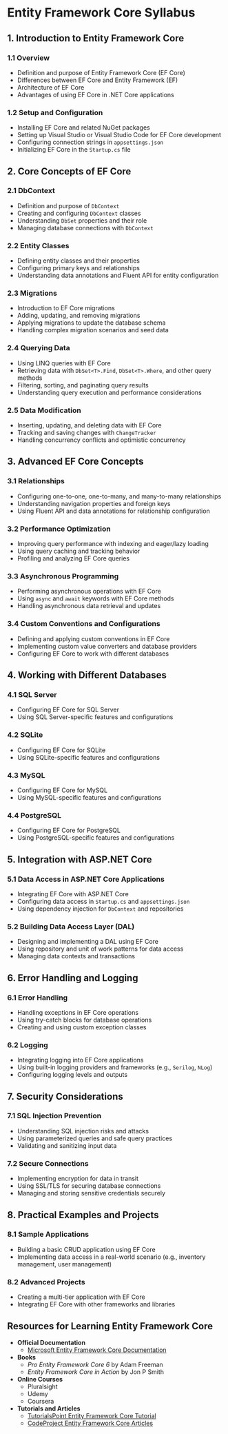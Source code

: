 # Entity Framework Core Syllabus

## 1. Introduction to Entity Framework Core
### 1.1 Overview
- Definition and purpose of Entity Framework Core (EF Core)
- Differences between EF Core and Entity Framework (EF)
- Architecture of EF Core
- Advantages of using EF Core in .NET Core applications

### 1.2 Setup and Configuration
- Installing EF Core and related NuGet packages
- Setting up Visual Studio or Visual Studio Code for EF Core development
- Configuring connection strings in `appsettings.json`
- Initializing EF Core in the `Startup.cs` file

## 2. Core Concepts of EF Core
### 2.1 DbContext
- Definition and purpose of `DbContext`
- Creating and configuring `DbContext` classes
- Understanding `DbSet` properties and their role
- Managing database connections with `DbContext`

### 2.2 Entity Classes
- Defining entity classes and their properties
- Configuring primary keys and relationships
- Understanding data annotations and Fluent API for entity configuration

### 2.3 Migrations
- Introduction to EF Core migrations
- Adding, updating, and removing migrations
- Applying migrations to update the database schema
- Handling complex migration scenarios and seed data

### 2.4 Querying Data
- Using LINQ queries with EF Core
- Retrieving data with `DbSet<T>.Find`, `DbSet<T>.Where`, and other query methods
- Filtering, sorting, and paginating query results
- Understanding query execution and performance considerations

### 2.5 Data Modification
- Inserting, updating, and deleting data with EF Core
- Tracking and saving changes with `ChangeTracker`
- Handling concurrency conflicts and optimistic concurrency

## 3. Advanced EF Core Concepts
### 3.1 Relationships
- Configuring one-to-one, one-to-many, and many-to-many relationships
- Understanding navigation properties and foreign keys
- Using Fluent API and data annotations for relationship configuration

### 3.2 Performance Optimization
- Improving query performance with indexing and eager/lazy loading
- Using query caching and tracking behavior
- Profiling and analyzing EF Core queries

### 3.3 Asynchronous Programming
- Performing asynchronous operations with EF Core
- Using `async` and `await` keywords with EF Core methods
- Handling asynchronous data retrieval and updates

### 3.4 Custom Conventions and Configurations
- Defining and applying custom conventions in EF Core
- Implementing custom value converters and database providers
- Configuring EF Core to work with different databases

## 4. Working with Different Databases
### 4.1 SQL Server
- Configuring EF Core for SQL Server
- Using SQL Server-specific features and configurations

### 4.2 SQLite
- Configuring EF Core for SQLite
- Using SQLite-specific features and configurations

### 4.3 MySQL
- Configuring EF Core for MySQL
- Using MySQL-specific features and configurations

### 4.4 PostgreSQL
- Configuring EF Core for PostgreSQL
- Using PostgreSQL-specific features and configurations

## 5. Integration with ASP.NET Core
### 5.1 Data Access in ASP.NET Core Applications
- Integrating EF Core with ASP.NET Core
- Configuring data access in `Startup.cs` and `appsettings.json`
- Using dependency injection for `DbContext` and repositories

### 5.2 Building Data Access Layer (DAL)
- Designing and implementing a DAL using EF Core
- Using repository and unit of work patterns for data access
- Managing data contexts and transactions

## 6. Error Handling and Logging
### 6.1 Error Handling
- Handling exceptions in EF Core operations
- Using try-catch blocks for database operations
- Creating and using custom exception classes

### 6.2 Logging
- Integrating logging into EF Core applications
- Using built-in logging providers and frameworks (e.g., `Serilog`, `NLog`)
- Configuring logging levels and outputs

## 7. Security Considerations
### 7.1 SQL Injection Prevention
- Understanding SQL injection risks and attacks
- Using parameterized queries and safe query practices
- Validating and sanitizing input data

### 7.2 Secure Connections
- Implementing encryption for data in transit
- Using SSL/TLS for securing database connections
- Managing and storing sensitive credentials securely

## 8. Practical Examples and Projects
### 8.1 Sample Applications
- Building a basic CRUD application using EF Core
- Implementing data access in a real-world scenario (e.g., inventory management, user management)

### 8.2 Advanced Projects
- Creating a multi-tier application with EF Core
- Integrating EF Core with other frameworks and libraries

## Resources for Learning Entity Framework Core
- **Official Documentation**
  - [Microsoft Entity Framework Core Documentation](https://docs.microsoft.com/en-us/ef/core/)
- **Books**
  - *Pro Entity Framework Core 6* by Adam Freeman
  - *Entity Framework Core in Action* by Jon P Smith
- **Online Courses**
  - Pluralsight
  - Udemy
  - Coursera
- **Tutorials and Articles**
  - [TutorialsPoint Entity Framework Core Tutorial](https://www.tutorialspoint.com/ef_core/index.htm)
  - [CodeProject Entity Framework Core Articles](https://www.codeproject.com/Articles/1245/Entity-Framework-Core)

